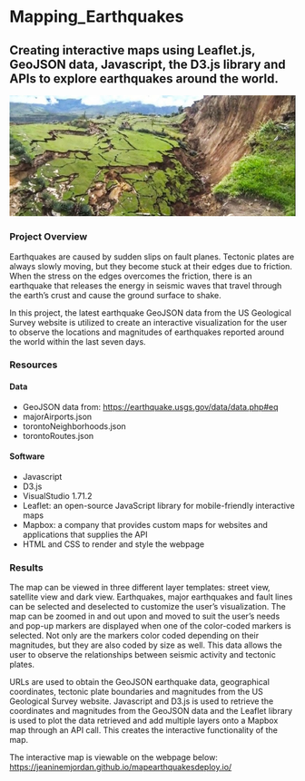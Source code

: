 # Mapping_Earthquakes
 
 ## Creating interactive maps using Leaflet.js, GeoJSON data, Javascript, the D3.js library and APIs to explore earthquakes around the world.
 
 ![](Images/earthquakeheader.jpg)
 
### Project Overview

Earthquakes are caused by sudden slips on fault planes. Tectonic plates are always slowly moving, but they become stuck at their edges due to friction. When the stress on the edges overcomes the friction, there is an earthquake that releases the energy in seismic waves that travel through the earth’s crust and cause the ground surface to shake. 

In this project, the latest earthquake GeoJSON data from the US Geological Survey website is utilized to create an interactive visualization for the user to observe the locations and magnitudes of earthquakes reported around the world within the last seven days. 

### Resources

#### Data

* GeoJSON data from: https://earthquake.usgs.gov/data/data.php#eq
* majorAirports.json
* torontoNeighborhoods.json
* torontoRoutes.json

#### Software

* Javascript
* D3.js 
* VisualStudio 1.71.2
* Leaflet: an open-source JavaScript library for mobile-friendly interactive maps
* Mapbox: a company that provides custom maps for websites and applications that supplies the API
* HTML and CSS to render and style the webpage

### Results

The map can be viewed in three different layer templates: street view, satellite view and dark view. Earthquakes, major earthquakes and fault lines can be selected and deselected to customize the user’s visualization. The map can be zoomed in and out upon and moved to suit the user’s needs and pop-up markers are displayed when one of the color-coded markers is selected. Not only are the markers color coded depending on their magnitudes, but they are also coded by size as well. This data allows the user to observe the relationships between seismic activity and tectonic plates.

URLs are used to obtain the GeoJSON earthquake data, geographical coordinates, tectonic plate boundaries and magnitudes from the US Geological Survey website. Javascript and D3.js is used to retrieve the coordinates and magnitudes from the GeoJSON data and the Leaflet library is used to plot the data retrieved and add multiple layers onto a Mapbox map through an API call. This creates the interactive functionality of the map. 

The interactive map is viewable on the webpage below:
https://jeaninemjordan.github.io/mapearthquakesdeploy.io/


